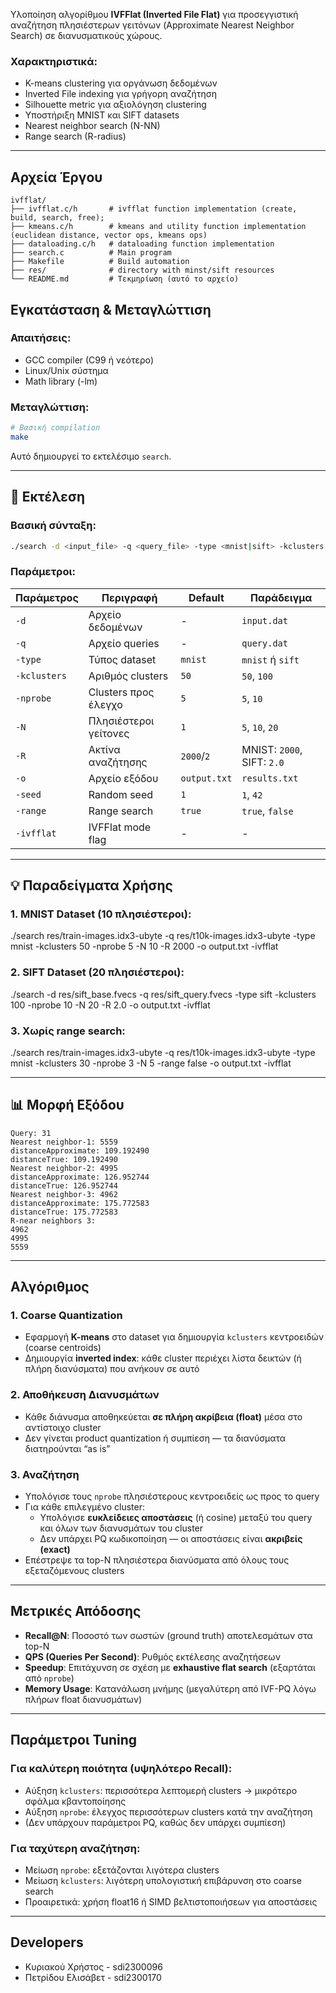 Υλοποίηση αλγορίθμου **IVFFlat (Inverted File Flat)** για προσεγγιστική 
αναζήτηση πλησιέστερων γειτόνων (Approximate Nearest Neighbor Search) σε 
διανυσματικούς χώρους.

### Χαρακτηριστικά:
- K-means clustering για οργάνωση δεδομένων
- Inverted File indexing για γρήγορη αναζήτηση
- Silhouette metric για αξιολόγηση clustering
- Υποστήριξη MNIST και SIFT datasets
- Nearest neighbor search (N-NN)
- Range search (R-radius)

---

##  Αρχεία Έργου

```
ivfflat/
├── ivfflat.c/h       # ivfflat function implementation (create, build, search, free);
├── kmeans.c/h        # kmeans and utility function implementation (euclidean distance, vector ops, kmeans ops)
├── dataloading.c/h   # dataloading function implementation
├── search.c          # Main program
├── Makefile          # Build automation
├── res/              # directory with minst/sift resources
└── README.md         # Τεκμηρίωση (αυτό το αρχείο)
```

##  Εγκατάσταση & Μεταγλώττιση

### Απαιτήσεις:
- GCC compiler (C99 ή νεότερο)
- Linux/Unix σύστημα
- Math library (-lm)

### Μεταγλώττιση:

```bash
# Βασική compilation
make

```
Αυτό δημιουργεί το εκτελέσιμο `search`.


---

## 🚀 Εκτέλεση

### Βασική σύνταξη:
```bash
./search -d <input_file> -q <query_file> -type <mnist|sift> -kclusters <int> -nprobe <int> -N <int> -R <double> -o <output_file> -seed <int> -range <true|false> -ivfflat
```

### Παράμετροι:

| Παράμετρος  | Περιγραφή             | Default      | Παράδειγμα 
|-------------|-----------------------|--------------|------------
| `-d`        | Αρχείο δεδομένων      | -            | `input.dat` 
| `-q`        | Αρχείο queries        | -            | `query.dat` 
| `-type`     | Τύπος dataset         | `mnist`      | `mnist` ή `sift` 
| `-kclusters`| Αριθμός clusters      | `50`         | `50`, `100` 
| `-nprobe`   | Clusters προς έλεγχο  | `5`          | `5`, `10` 
| `-N`        | Πλησιέστεροι γείτονες | `1`          | `5`, `10`, `20` 
| `-R`        | Ακτίνα αναζήτησης     | `2000`/`2`   | MNIST: `2000`, SIFT: `2.0` 
| `-o`        | Αρχείο εξόδου         | `output.txt` | `results.txt` 
| `-seed`     | Random seed           | `1`          | `1`, `42` 
| `-range`    | Range search          | `true`       | `true`, `false` 
| `-ivfflat`  | IVFFlat mode flag     | -            | - 

---

## 💡 Παραδείγματα Χρήσης

### 1. MNIST Dataset (10 πλησιέστεροι):
./search res/train-images.idx3-ubyte -q res/t10k-images.idx3-ubyte -type mnist -kclusters 50 -nprobe 5 -N 10 -R 2000 -o output.txt -ivfflat

### 2. SIFT Dataset (20 πλησιέστεροι):
./search -d res/sift_base.fvecs -q res/sift_query.fvecs -type sift -kclusters 100 -nprobe 10 -N 20 -R 2.0 -o output.txt -ivfflat

### 3. Χωρίς range search:
./search res/train-images.idx3-ubyte -q res/t10k-images.idx3-ubyte -type mnist -kclusters 30 -nprobe 3 -N 5 -range false -o output.txt -ivfflat


---

## 📊 Μορφή Εξόδου 

```
Query: 31
Nearest neighbor-1: 5559
distanceApproximate: 109.192490
distanceTrue: 109.192490
Nearest neighbor-2: 4995
distanceApproximate: 126.952744
distanceTrue: 126.952744
Nearest neighbor-3: 4962
distanceApproximate: 175.772583
distanceTrue: 175.772583
R-near neighbors 3:
4962
4995
5559
```

---

## Αλγόριθμος

### 1. Coarse Quantization
- Εφαρμογή **K-means** στο dataset για δημιουργία `kclusters` κεντροειδών (coarse centroids)  
- Δημιουργία **inverted index**: κάθε cluster περιέχει λίστα δεικτών (ή πλήρη διανύσματα) που ανήκουν σε αυτό

### 2. Αποθήκευση Διανυσμάτων
- Κάθε διάνυσμα αποθηκεύεται **σε πλήρη ακρίβεια (float)** μέσα στο αντίστοιχο cluster  
- Δεν γίνεται product quantization ή συμπίεση — τα διανύσματα διατηρούνται “as is”

### 3. Αναζήτηση
- Υπολόγισε τους `nprobe` πλησιέστερους κεντροειδείς ως προς το query  
- Για κάθε επιλεγμένο cluster:
  - Υπολόγισε **ευκλείδειες αποστάσεις** (ή cosine) μεταξύ του query και όλων των διανυσμάτων του cluster  
  - Δεν υπάρχει PQ κωδικοποίηση — οι αποστάσεις είναι **ακριβείς (exact)**  
- Επέστρεψε τα top-N πλησιέστερα διανύσματα από όλους τους εξεταζόμενους clusters

---

## Μετρικές Απόδοσης

- **Recall@N**: Ποσοστό των σωστών (ground truth) αποτελεσμάτων στα top-N  
- **QPS (Queries Per Second)**: Ρυθμός εκτέλεσης αναζητήσεων  
- **Speedup**: Επιτάχυνση σε σχέση με **exhaustive flat search** (εξαρτάται από `nprobe`)  
- **Memory Usage**: Κατανάλωση μνήμης (μεγαλύτερη από IVF-PQ λόγω πλήρων float διανυσμάτων)

---

## Παράμετροι Tuning

### Για καλύτερη ποιότητα (υψηλότερο Recall):
- Αύξηση `kclusters`: περισσότερα λεπτομερή clusters → μικρότερο σφάλμα κβαντοποίησης  
- Αύξηση `nprobe`: έλεγχος περισσότερων clusters κατά την αναζήτηση  
- (Δεν υπάρχουν παράμετροι PQ, καθώς δεν υπάρχει συμπίεση)

### Για ταχύτερη αναζήτηση:
- Μείωση `nprobe`: εξετάζονται λιγότερα clusters  
- Μείωση `kclusters`: λιγότερη υπολογιστική επιβάρυνση στο coarse search  
- Προαιρετικά: χρήση float16 ή SIMD βελτιστοποιήσεων για αποστάσεις

---

## Developers
- Κυριακού Χρήστος - sdi2300096
- Πετρίδου Ελισάβετ - sdi2300170
